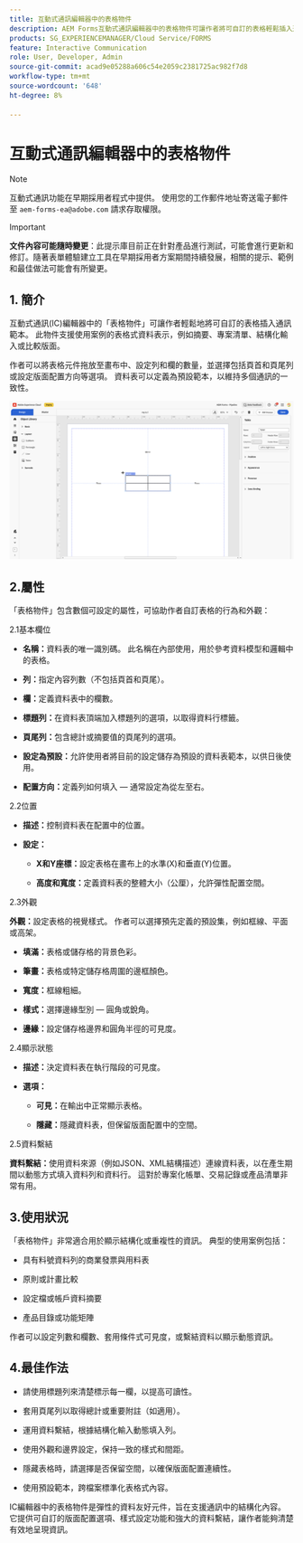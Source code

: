 ```yaml
---
title: 互動式通訊編輯器中的表格物件
description: AEM Forms互動式通訊編輯器中的表格物件可讓作者將可自訂的表格輕鬆插入通訊範本。
products: SG_EXPERIENCEMANAGER/Cloud Service/FORMS
feature: Interactive Communication
role: User, Developer, Admin
source-git-commit: acad9e05288a606c54e2059c2381725ac982f7d8
workflow-type: tm+mt
source-wordcount: '648'
ht-degree: 8%

---
```



# 互動式通訊編輯器中的表格物件

>[!NOTE]
>
> 互動式通訊功能在早期採用者程式中提供。 使用您的工作郵件地址寄送電子郵件至 `aem-forms-ea@adobe.com` 請求存取權限。

>[!IMPORTANT]
>
> **文件內容可能隨時變更**：此提示庫目前正在針對產品進行測試，可能會進行更新和修訂。隨著表單體驗建立工具在早期採用者方案期間持續發展，相關的提示、範例和最佳做法可能會有所變更。

## &#x200B;1. 簡介

互動式通訊(IC)編輯器中的「表格物件」可讓作者輕鬆地將可自訂的表格插入通訊範本。 此物件支援使用案例的表格式資料表示，例如摘要、專案清單、結構化輸入或比較版面。

作者可以將表格元件拖放至畫布中、設定列和欄的數量，並選擇包括頁首和頁尾列或設定版面配置方向等選項。 資料表可以定義為預設範本，以維持多個通訊的一致性。

![尋找IC檔案](/help/forms/interactive-communication/assets/table.png)

## 2.屬性

「表格物件」包含數個可設定的屬性，可協助作者自訂表格的行為和外觀：


2.1基本欄位

- **名稱：**&#x200B;資料表的唯一識別碼。 此名稱在內部使用，用於參考資料模型和邏輯中的表格。

- **列：**&#x200B;指定內容列數（不包括頁首和頁尾）。

- **欄：**&#x200B;定義資料表中的欄數。

- **標題列：**&#x200B;在資料表頂端加入標題列的選項，以取得資料行標籤。

- **頁尾列：**&#x200B;包含總計或摘要值的頁尾列的選項。

- **設定為預設：**&#x200B;允許使用者將目前的設定儲存為預設的資料表範本，以供日後使用。

- **配置方向：**&#x200B;定義列如何填入 — 通常設定為從左至右。

2.2位置

- **描述：**&#x200B;控制資料表在配置中的位置。

- **設定：**

   - **X和Y座標：**&#x200B;設定表格在畫布上的水準(X)和垂直(Y)位置。

   - **高度和寬度：**&#x200B;定義資料表的整體大小（公厘），允許彈性配置空間。

2.3外觀

**外觀：**&#x200B;設定表格的視覺樣式。 作者可以選擇預先定義的預設集，例如框線、平面或高架。

- **填滿：**&#x200B;表格或儲存格的背景色彩。

- **筆畫：**&#x200B;表格或特定儲存格周圍的邊框顏色。

- **寬度：**&#x200B;框線粗細。

- **樣式：**&#x200B;選擇邊緣型別 — 圓角或銳角。

- **邊緣：**&#x200B;設定儲存格邊界和圓角半徑的可見度。

2.4顯示狀態

- **描述：**&#x200B;決定資料表在執行階段的可見度。

- **選項：**

   - **可見：**&#x200B;在輸出中正常顯示表格。

   - **隱藏：**&#x200B;隱藏資料表，但保留版面配置中的空間。

2.5資料繫結

**資料繫結：**&#x200B;使用資料來源（例如JSON、XML結構描述）連線資料表，以在產生期間以動態方式填入資料列和資料行。 這對於專案化帳單、交易記錄或產品清單非常有用。

## 3.使用狀況

「表格物件」非常適合用於顯示結構化或重複性的資訊。 典型的使用案例包括：

- 具有料號資料列的商業發票與用料表

- 原則或計畫比較

- 設定檔或帳戶資料摘要

- 產品目錄或功能矩陣

作者可以設定列數和欄數、套用條件式可見度，或繫結資料以顯示動態資訊。

## 4.最佳作法

- 請使用標題列來清楚標示每一欄，以提高可讀性。

- 套用頁尾列以取得總計或重要附註（如適用）。

- 運用資料繫結，根據結構化輸入動態填入列。

- 使用外觀和邊界設定，保持一致的樣式和間距。

- 隱藏表格時，請選擇是否保留空間，以確保版面配置連續性。

- 使用預設範本，跨檔案標準化表格式內容。

IC編輯器中的表格物件是彈性的資料友好元件，旨在支援通訊中的結構化內容。 它提供可自訂的版面配置選項、樣式設定功能和強大的資料繫結，讓作者能夠清楚有效地呈現資訊。


